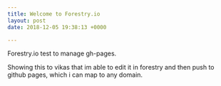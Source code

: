 ```yaml
---
title: Welcome to Forestry.io
layout: post
date: 2018-12-05 19:38:13 +0000

---
```

Forestry.io test to manage gh-pages.

Showing this to vikas that im able to edit it in forestry and then push to github pages, which i can map to any domain.